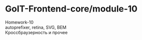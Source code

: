 # GoIT-Frontend-core/module-10
Homework-10          
autoprefixer, retina, SVG, BEM          
Кроссбраузерность и прочее
